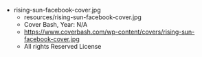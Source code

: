 * rising-sun-facebook-cover.jpg
    - resources/rising-sun-facebook-cover.jpg
    - Cover Bash, Year: N/A
    - https://www.coverbash.com/wp-content/covers/rising-sun-facebook-cover.jpg
    - All rights Reserved License
